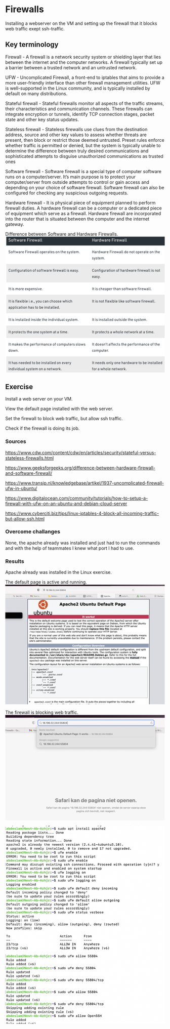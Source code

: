 # Firewalls

Installing a webserver on the VM and setting up the firewall that it blocks web traffic exept ssh-traffic.

## Key terminology

Firewall - A firewall is a network security system or shielding layer that lies between the internet and the computer networks. A firewall typically set up a barrier between a trusted network and an untrusted network.

UFW - Uncomplicated Firewall, a front-end to iptables that aims to provide a more user-friendly interface than other firewall management utilities. UFW is well-supported in the Linux community, and is typically installed by default on many distributions.

Stateful firewall - Stateful firewalls monitor all aspects of the traffic streams, their characteristics and communication channels. These firewalls can integrate encryption or tunnels, identify TCP connection stages, packet state and other key status updates.

Stateless firewall - Stateless firewalls use clues from the destination address, source and other key values to assess whether threats are present, then block or restrict those deemed untrusted. Preset rules enforce whether traffic is permitted or denied, but the system is typically unable to determine the difference between truly desired communications and sophisticated attempts to disguise unauthorized communications as trusted ones

Software firewall - Software firewall is a special type of computer software runs on a computer/server. It’s main purpose is to protect your computer/server from outside attempts to control or gain access and depending on your choice of software firewall. Software firewall can also be configured for checking any suspicious outgoing requests. 

Hardware firewall - It is physical piece of equipment planned to perform firewall duties. A hardware firewall can be a computer or a dedicated piece of equipment which serve as a firewall. Hardware firewall are incorporated into the router that is situated between the computer and the internet gateway. 

Difference between Software and Hardware Firewalls.
![screenshot](../00_includes/sec/f1.png)



## Exercise

Install a web server on your VM.

View the default page installed with the web server.

Set the firewall to block web traffic, but allow ssh traffic.

Check if the firewall is doing its job.

### Sources

https://www.cdw.com/content/cdw/en/articles/security/stateful-versus-stateless-firewalls.html

https://www.geeksforgeeks.org/difference-between-hardware-firewall-and-software-firewall/

https://www.transip.nl/knowledgebase/artikel/1937-uncomplicated-firewall-ufw-in-ubuntu/

https://www.digitalocean.com/community/tutorials/how-to-setup-a-firewall-with-ufw-on-an-ubuntu-and-debian-cloud-server

https://www.cyberciti.biz/tips/linux-iptables-4-block-all-incoming-traffic-but-allow-ssh.html

### Overcome challanges

None, the apache already was installed and just had to run the commands and with the help of teammates I knew what port I had to use.

### Results
Apache already was installed in the Linux exercise.

The default page is active and running.
![screenshot](../00_includes/sec/f2.png)



The firewall is blocking web traffic.
![screenshot](../00_includes/sec/f3.png)



![screenshot](../00_includes/sec/f4.png)



